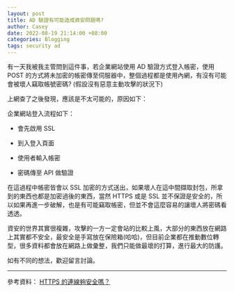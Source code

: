 ```yaml
---
layout: post
title: AD 驗證有可能造成資安問題嗎?
author: Casey
date: 2022-08-19 21:14:00 +08:00
categories: Blogging
tags: security ad
---
```


有一天我被我主管問到這件事，若企業網站使用 AD 驗證方式登入帳密，使用 POST 的方式將未加密的帳密傳至伺服器中，整個過程都是使用內網，有沒有可能會被壞人竊取帳號密碼? (假設沒有惡意主動攻擊的狀況下)

上網查了之後發現，應該是不太可能的，原因如下：

企業網站登入流程如下：

- 會先啟用 SSL

- 到入登入頁面

- 使用者輸入帳密

- 密碼傳至 API 做驗證

在這過程中帳密皆會以 SSL 加密的方式送出，如果壞人在這中間擷取封包，所拿到的東西也都是加密過後的東西，當然 HTTPS 或是 SSL 並不保證是安全的，所以如果再進一步破解，也是有可能竊取帳密，但並不會這麼容易的讓壞人將密碼看透透。

資安的世界其實很複雜，攻擊的一方一定會站的比較上風，大部分的東西放在網路上其實都不安全，最安全是手寫放在保險箱(哈哈)，但目前企業都在推動數位轉型，很多資料都會放在網路上做彙整，我們只能做最壞的打算，進行最大的防護。

如有不同的想法，歡迎留言討論。

---

參考資料：
[HTTPS 的連線夠安全嗎？](https://ithelp.ithome.com.tw/articles/10000019)
